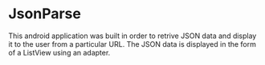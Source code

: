 # JsonParse
This android application was built in order to retrive JSON data and display it to the user from a particular URL. The JSON 
data is displayed in the form of a ListView using an adapter.
